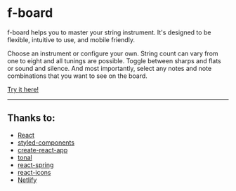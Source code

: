 # f-board

f-board helps you to master your string instrument. It's designed to be flexible, intuitive to use, and mobile friendly.

Choose an instrument or configure your own. String count can vary from one to eight and all tunings are possible. Toggle between sharps and flats or sound and silence. And most importantly, select any notes and note combinations that you want to see on the board.

[Try it here!]()

---

## Thanks to:

- [React](https://github.com/facebook/react)
- [styled-components](https://github.com/styled-components/styled-components)
- [create-react-app](https://github.com/facebook/create-react-app)
- [tonal](https://github.com/danigb/tonal)
- [react-spring](https://github.com/react-spring/react-spring)
- [react-icons](https://github.com/react-icons/react-icons)
- [Netlify](https://github.com/netlify)
